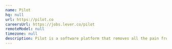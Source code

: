```yaml
---
name: Pilot
hq: null
url: https://pilot.co
careersUrl: https://jobs.lever.co/pilot
remoteModel: null
timezone: null
description: Pilot is a software platform that removes all the pain from contract work. We find work, negotiate contracts, send invoices and chase payments for hundreds of forward-looking engineers and designers around the world.
---
```

